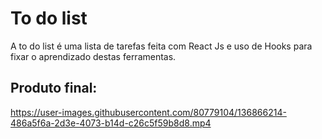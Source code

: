 # To do list
A to do list é uma lista de tarefas feita com React Js e uso de Hooks para fixar o aprendizado destas ferramentas.

## Produto final:

https://user-images.githubusercontent.com/80779104/136866214-486a5f6a-2d3e-4073-b14d-c26c5f59b8d8.mp4


